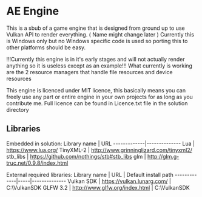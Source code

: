 
AE Engine
===

This is a sbub of a game engine that is designed from ground up to use Vulkan API to render everything. ( Name might change later )
Currently this is Windows only but no Windows specific code is used so porting this to other platforms should be easy.

!!!Currently this engine is in it's early stages and will not actually render anything so it is useless except as an example!!!
What currently is working are the 2 resource managers that handle file resources and device resources

This engine is licenced under MIT licence, this basically means you can freely use any part or entire
engine in your own projects for as long as you contribute me.
Full licence can be found in Licence.txt file in the solution directory

Libraries
---

Embedded in solution:
Library name | URL
-------------|--------------
Lua | https://www.lua.org/
TinyXML-2 | http://www.grinninglizard.com/tinyxml2/
stb_libs | https://github.com/nothings/stb#stb_libs
glm | http://glm.g-truc.net/0.9.8/index.html

External required libraries:
Library name | URL | Default install path
-------------|-----|--------------
Vulkan SDK | https://vulkan.lunarg.com/	| C:\VulkanSDK
GLFW 3.2 | http://www.glfw.org/index.html | C:\VulkanSDK
